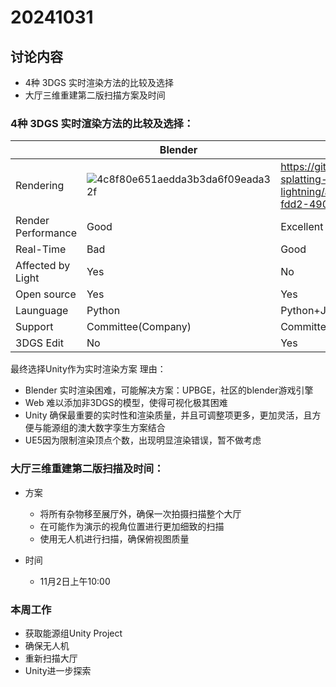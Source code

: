 # 20241031

## 讨论内容

* 4种 3DGS 实时渲染方法的比较及选择 
* 大厅三维重建第二版扫描方案及时间

### 4种 3DGS 实时渲染方法的比较及选择：

||Blender|Viewer in Web|Unity|UE5|
|---|---|---|---|---|
|Rendering|![4c8f80e651aedda3b3da6f09eada32f](https://github.com/user-attachments/assets/b1ff6600-f7e7-48b3-90dd-cf53c1734af0)|https://github.com/yzslab/gaussian-splatting-lightning/assets/564361/177b3fbf-fdd2-490f-b446-433a4d929502|![fbebd90cea31437e59fecc4f12b7875](https://github.com/user-attachments/assets/872fc930-48ff-443d-a5dd-71fee745cc51)|![dcdb0e594e8fd3b88c7f0bc7e0ef38b](https://github.com/user-attachments/assets/ad292a38-ecf3-4615-b11b-167f750229f2)|
|Render Performance|Good|Excellent|Very Good|Bad|
|Real-Time|Bad|Good|Excellent|Excellent|
|Affected by Light|Yes|No|No|Yes|
|Open source|Yes|Yes|No|No|
|Launguage|Python|Python+JS|C#|C++/Blueprint|
|Support|Committee(Company)|Committee(Individual)|Committee(Individual)|Committee(Company)|
|3DGS Edit|No|Yes|Yes|Yes|

最终选择Unity作为实时渲染方案
理由：
* Blender 实时渲染困难，可能解决方案：UPBGE，社区的blender游戏引擎
* Web 难以添加非3DGS的模型，使得可视化极其困难
* Unity 确保最重要的实时性和渲染质量，并且可调整项更多，更加灵活，且方便与能源组的澳大数字孪生方案结合
* UE5因为限制渲染顶点个数，出现明显渲染错误，暂不做考虑


### 大厅三维重建第二版扫描及时间：
* 方案
  * 将所有杂物移至展厅外，确保一次拍摄扫描整个大厅
  * 在可能作为演示的视角位置进行更加细致的扫描
  * 使用无人机进行扫描，确保俯视图质量

* 时间
  * 11月2日上午10:00

### 本周工作
* 获取能源组Unity Project
* 确保无人机
* 重新扫描大厅
* Unity进一步探索
